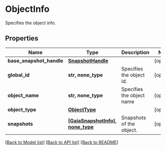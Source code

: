 # ObjectInfo

Specifies the object info.

## Properties
Name | Type | Description | Notes
------------ | ------------- | ------------- | -------------
**base_snapshot_handle** | [**SnapshotHandle**](SnapshotHandle.md) |  | [optional] 
**global_id** | **str, none_type** | Specifies the object id. | [optional] 
**object_name** | **str, none_type** | Specifies the object name | [optional] 
**object_type** | [**ObjectType**](ObjectType.md) |  | [optional] 
**snapshots** | [**[GaiaSnapshotInfo], none_type**](GaiaSnapshotInfo.md) | Snapshots of the object. | [optional] 

[[Back to Model list]](../README.md#documentation-for-models) [[Back to API list]](../README.md#documentation-for-api-endpoints) [[Back to README]](../README.md)


